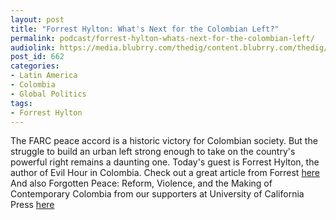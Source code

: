 ```yaml
---
layout: post
title: "Forrest Hylton: What's Next for the Colombian Left?"
permalink: podcast/forrest-hylton-whats-next-for-the-colombian-left/
audiolink: https://media.blubrry.com/thedig/content.blubrry.com/thedig/The_Dig_-_EP_38_-_Hylton.mp3
post_id: 662
categories: 
- Latin America
- Colombia
- Global Politics
tags: 
- Forrest Hylton
---
```


The FARC peace accord is a historic victory for Colombian society. But the struggle to build an urban left strong enough to take on the country's powerful right remains a daunting one. Today's guest is Forrest Hylton, the author of Evil Hour in Colombia. Check out a great article from Forrest [here](https://www.academia.edu/26907051/The_Experience_of_Defeat_The_Colombian_Left_and_the_Cold_War_that_Never_Ended) And also Forgotten Peace: Reform, Violence, and the Making of Contemporary Colombia from our supporters at University of California Press [here](https://www.ucpress.edu/book.php?isbn=9780520293939)
